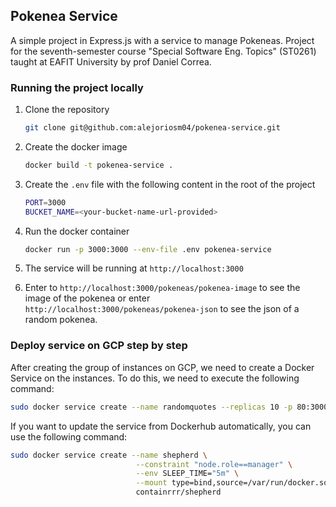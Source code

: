 ## Pokenea Service

A simple project in Express.js with a service to manage Pokeneas. Project for the seventh-semester course "Special Software Eng. Topics" (ST0261) taught at EAFIT University by prof Daniel Correa.

### Running the project locally

1. Clone the repository

    ```bash
    git clone git@github.com:alejoriosm04/pokenea-service.git
    ```
2. Create the docker image

    ```bash
    docker build -t pokenea-service .
    ```
3. Create the `.env` file with the following content in the root of the project

    ```bash
    PORT=3000
    BUCKET_NAME=<your-bucket-name-url-provided>
    ```
4. Run the docker container

    ```bash
    docker run -p 3000:3000 --env-file .env pokenea-service
    ```
5. The service will be running at `http://localhost:3000`
6. Enter to `http://localhost:3000/pokeneas/pokenea-image` to see the image of the pokenea or enter `http://localhost:3000/pokeneas/pokenea-json` to see the json of a random pokenea.

### Deploy service on GCP step by step

After creating the group of instances on GCP, we need to create a Docker Service on the instances. To do this, we need to execute the following command:

```bash
sudo docker service create --name randomquotes --replicas 10 -p 80:3000 alejoriosm04/pokenea-service
```

If you want to update the service from Dockerhub automatically, you can use the following command:

```bash
sudo docker service create --name shepherd \
                            --constraint "node.role==manager" \
                            --env SLEEP_TIME="5m" \
                            --mount type=bind,source=/var/run/docker.sock,target=/var/run/docker.sock,ro \
                            containrrr/shepherd
```